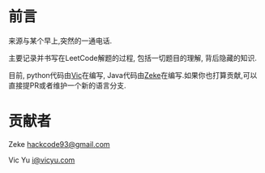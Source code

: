 # 前言

来源与某个早上,突然的一通电话.

主要记录并书写在LeetCode解题的过程, 包括一切题目的理解, 背后隐藏的知识.

目前, python代码由[Vic](https://github.com/vic020)在编写, Java代码由[Zeke](https://github.com/zeke93)在编写.如果你也打算贡献,可以直接提PR或者维护一个新的语言分支.

# 贡献者

Zeke [hackcode93@gmail.com](mailto:hackcode93@gmail.com)

Vic Yu [i@vicyu.com](/i@vicyu.com)

